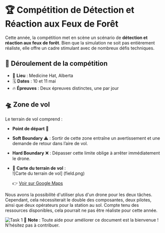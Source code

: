 # 🏆 Compétition de Détection et Réaction aux Feux de Forêt  

Cette année, la compétition met en scène un scénario de **détection et réaction aux feux de forêt**. Bien que la simulation ne soit pas entièrement réaliste, elle offre un cadre stimulant avec de nombreux défis techniques.  

## 📅 Déroulement de la compétition  
- 📍 **Lieu** : Medicine Hat, Alberta  
- 🗓 **Dates** : 10 et 11 mai  
- 🔥 **Épreuves** : Deux épreuves distinctes, une par jour  

## 🛸 Zone de vol  
Le terrain de vol comprend :  
- **Point de départ** 🚀  
- **Soft Boundary** ⚠️ : Sortir de cette zone entraîne un avertissement et une demande de retour dans l’aire de vol.  
- **Hard Boundary** ❌ : Dépasser cette limite oblige à arrêter immédiatement le drone.  
- 📍 **Carte du terrain de vol** :  
  ![Carte du terrain de vol]
  (field.png)
  
  👉 [Voir sur Google Maps](https://www.google.com/maps/d/viewer?mid=1pX1Q-1K0rUGIESKGk_kLibJQnlJ0Vmk&ll=50.10150097543756%2C-110.73828215&z=15)  

Nous avons la possibilité d'utiliser plus d'un drone pour les deux tâches. Cependant, cela nécessiterait le double des composantes, deux pilotes, ainsi que deux opérateurs pour la station au sol. Compte tenu des ressources disponibles, cela pourrait ne pas être réaliste pour cette année.

![Task 1](task_1.png)
📌 **Note** : Toute aide pour améliorer ce document est la bienvenue ! N’hésitez pas à contribuer.  
